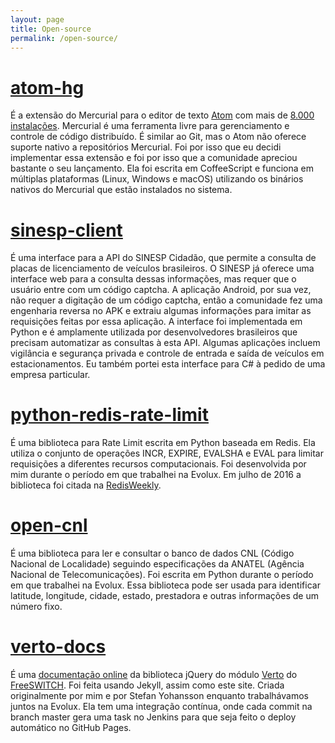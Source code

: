 ```yaml
---
layout: page
title: Open-source
permalink: /open-source/
---
```


# [atom-hg](https://github.com/victor-torres/atom-hg)

É a extensão do Mercurial para o editor de texto [Atom](https://atom.io/) com mais de [8.000 instalações](https://atom.io/packages/atom-hg). Mercurial é uma ferramenta livre para gerenciamento e controle de código distribuído. É similar ao Git, mas o Atom não oferece suporte nativo a repositórios Mercurial. Foi por isso que eu decidi implementar essa extensão e foi por isso que a comunidade apreciou bastante o seu lançamento. Ela foi escrita em CoffeeScript e funciona em múltiplas plataformas (Linux, Windows e macOS) utilizando os binários nativos do Mercurial que estão instalados no sistema.


# [sinesp-client](https://github.com/victor-torres/sinesp-client)

É uma interface para a API do SINESP Cidadão, que permite a consulta de placas de licenciamento de veículos brasileiros. O SINESP já oferece uma interface web para a consulta dessas informações, mas requer que o usuário entre com um código captcha. A aplicação Android, por sua vez, não requer a digitação de um código captcha, então a comunidade fez uma engenharia reversa no APK e extraiu algumas informações para imitar as requisições feitas por essa aplicação. A interface foi implementada em Python e é amplamente utilizada por desenvolvedores brasileiros que precisam automatizar as consultas à esta API. Algumas aplicações incluem vigilância e segurança privada e controle de entrada e saída de veículos em estacionamentos. Eu também portei esta interface para C# à pedido de uma empresa particular.


# [python-redis-rate-limit](https://github.com/EvoluxBR/python-redis-rate-limit)

É uma biblioteca para Rate Limit escrita em Python baseada em Redis. Ela utiliza o conjunto de operações INCR, EXPIRE, EVALSHA e EVAL para limitar requisições a diferentes recursos computacionais. Foi desenvolvida por mim durante o período em que trabalhei na Evolux. Em julho de 2016 a biblioteca foi citada na [RedisWeekly](https://web.archive.org/web/20170403114408/http://redisweekly.com/archive/153.html).


# [open-cnl](https://github.com/EvoluxBR/open-cnl)

É uma biblioteca para ler e consultar o banco de dados CNL (Código Nacional de Localidade) seguindo especificações da ANATEL (Agência Nacional de Telecomunicações). Foi escrita em Python durante o período em que trabalhei na Evolux. Essa biblioteca pode ser usada para identificar latitude, longitude, cidade, estado, prestadora e outras informações de um número fixo.


# [verto-docs](https://github.com/EvoluxBR/verto-docs)

É uma [documentação online](http://evoluxbr.github.io/verto-docs/) da biblioteca jQuery do módulo [Verto](https://freeswitch.org/confluence/display/FREESWITCH/mod_verto) do [FreeSWITCH](https://freeswitch.org/). Foi feita usando Jekyll, assim como este site. Criada originalmente por mim e por Stefan Yohansson enquanto trabalhávamos juntos na Evolux. Ela tem uma integração contínua, onde cada commit na branch master gera uma task no Jenkins para que seja feito o deploy automático no GitHub Pages.
